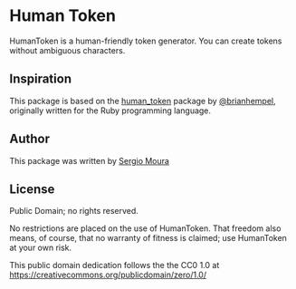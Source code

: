 # Human Token

HumanToken is a human-friendly token generator.
You can create tokens without ambiguous characters.

## Inspiration

This package is based on the [human_token](https://github.com/brianhempel/human_token) package by 
[@brianhempel](https://github.com/brianhempel), originally written for the Ruby programming language. 

## Author

This package was written by [Sergio Moura](https://sergio.moura.ca)


## License

Public Domain; no rights reserved.

No restrictions are placed on the use of HumanToken. That freedom also means, of course, that no
warranty of fitness is claimed; use HumanToken at your own risk.

This public domain dedication follows the the CC0 1.0 at https://creativecommons.org/publicdomain/zero/1.0/
